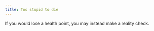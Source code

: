 ```yaml
---
title: Too stupid to die
---
```


If you would lose a health point, you may instead make a reality check.
